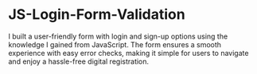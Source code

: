 # JS-Login-Form-Validation
I built a user-friendly form with login and sign-up options using the knowledge I gained from JavaScript. The form ensures a smooth experience with easy error checks, making it simple for users to navigate and enjoy a hassle-free digital registration.
